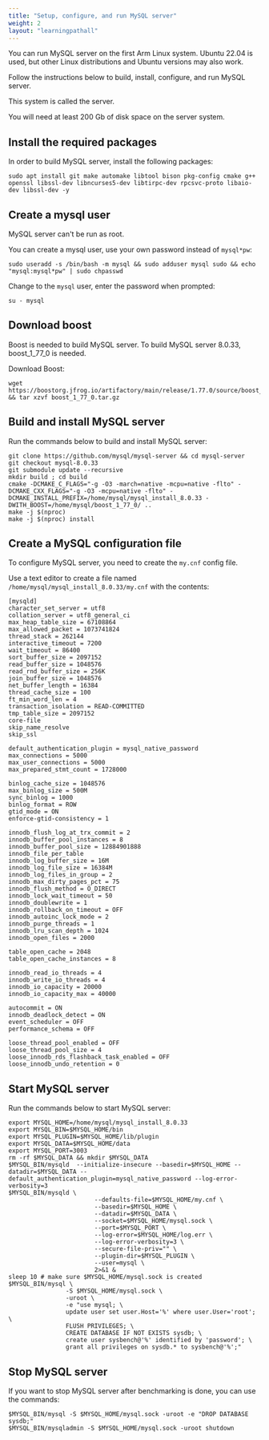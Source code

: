 ```yaml
---
title: "Setup, configure, and run MySQL server"
weight: 2
layout: "learningpathall"
---
```


You can run MySQL server on the first Arm Linux system. Ubuntu 22.04 is used, but other Linux distributions and Ubuntu versions may also work. 


Follow the instructions below to build, install, configure, and run MySQL server. 

This system is called the server.

You will need at least 200 Gb of disk space on the server system.

## Install the required packages

In order to build MySQL server, install the following packages:

```console
sudo apt install git make automake libtool bison pkg-config cmake g++ openssl libssl-dev libncurses5-dev libtirpc-dev rpcsvc-proto libaio-dev libssl-dev -y
```

## Create a mysql user

MySQL server can't be run as root. 

You can create a mysql user, use your own password instead of `mysql*pw`:

```console
sudo useradd -s /bin/bash -m mysql && sudo adduser mysql sudo && echo "mysql:mysql*pw" | sudo chpasswd
```

Change to the `mysql` user, enter the password when prompted:

```console
su - mysql
```

## Download boost

Boost is needed to build MySQL server. To build MySQL server 8.0.33, boost_1_77_0 is needed.

Download Boost:

```console
wget https://boostorg.jfrog.io/artifactory/main/release/1.77.0/source/boost_1_77_0.tar.gz && tar xzvf boost_1_77_0.tar.gz
```

## Build and install MySQL server

Run the commands below to build and install MySQL server:

```
git clone https://github.com/mysql/mysql-server && cd mysql-server
git checkout mysql-8.0.33
git submodule update --recursive
mkdir build ; cd build
cmake -DCMAKE_C_FLAGS="-g -O3 -march=native -mcpu=native -flto" -DCMAKE_CXX_FLAGS="-g -O3 -mcpu=native -flto" -DCMAKE_INSTALL_PREFIX=/home/mysql/mysql_install_8.0.33 -DWITH_BOOST=/home/mysql/boost_1_77_0/ ..
make -j $(nproc)
make -j $(nproc) install
```

## Create a MySQL configuration file

To configure MySQL server, you need to create the `my.cnf` config file.

Use a text editor to create a file named `/home/mysql/mysql_install_8.0.33/my.cnf` with the contents:

```
[mysqld]
character_set_server = utf8
collation_server = utf8_general_ci
max_heap_table_size = 67108864
max_allowed_packet = 1073741824
thread_stack = 262144
interactive_timeout = 7200
wait_timeout = 86400
sort_buffer_size = 2097152
read_buffer_size = 1048576
read_rnd_buffer_size = 256K
join_buffer_size = 1048576
net_buffer_length = 16384
thread_cache_size = 100
ft_min_word_len = 4
transaction_isolation = READ-COMMITTED
tmp_table_size = 2097152
core-file
skip_name_resolve
skip_ssl
 
default_authentication_plugin = mysql_native_password
max_connections = 5000
max_user_connections = 5000
max_prepared_stmt_count = 1728000
 
binlog_cache_size = 1048576
max_binlog_size = 500M
sync_binlog = 1000
binlog_format = ROW
gtid_mode = ON
enforce-gtid-consistency = 1
 
innodb_flush_log_at_trx_commit = 2
innodb_buffer_pool_instances = 8
innodb_buffer_pool_size = 12884901888
innodb_file_per_table
innodb_log_buffer_size = 16M
innodb_log_file_size = 16384M
innodb_log_files_in_group = 2
innodb_max_dirty_pages_pct = 75
innodb_flush_method = O_DIRECT
innodb_lock_wait_timeout = 50
innodb_doublewrite = 1
innodb_rollback_on_timeout = OFF
innodb_autoinc_lock_mode = 2
innodb_purge_threads = 1
innodb_lru_scan_depth = 1024
innodb_open_files = 2000
 
table_open_cache = 2048
table_open_cache_instances = 8
 
innodb_read_io_threads = 4
innodb_write_io_threads = 4
innodb_io_capacity = 20000
innodb_io_capacity_max = 40000
 
autocommit = ON
innodb_deadlock_detect = ON
event_scheduler = OFF
performance_schema = OFF
 
loose_thread_pool_enabled = OFF
loose_thread_pool_size = 4
loose_innodb_rds_flashback_task_enabled = OFF
loose_innodb_undo_retention = 0

```

## Start MySQL server

Run the commands below to start MySQL server:

```
export MYSQL_HOME=/home/mysql/mysql_install_8.0.33
export MYSQL_BIN=$MYSQL_HOME/bin
export MYSQL_PLUGIN=$MYSQL_HOME/lib/plugin
export MYSQL_DATA=$MYSQL_HOME/data
export MYSQL_PORT=3003
rm -rf $MYSQL_DATA && mkdir $MYSQL_DATA
$MYSQL_BIN/mysqld  --initialize-insecure --basedir=$MYSQL_HOME --datadir=$MYSQL_DATA --default_authentication_plugin=mysql_native_password --log-error-verbosity=3
$MYSQL_BIN/mysqld \
                        --defaults-file=$MYSQL_HOME/my.cnf \
                        --basedir=$MYSQL_HOME \
                        --datadir=$MYSQL_DATA \
                        --socket=$MYSQL_HOME/mysql.sock \
                        --port=$MYSQL_PORT \
                        --log-error=$MYSQL_HOME/log.err \
                        --log-error-verbosity=3 \
                        --secure-file-priv="" \
                        --plugin-dir=$MYSQL_PLUGIN \
                        --user=mysql \
                        2>&1 &
sleep 10 # make sure $MYSQL_HOME/mysql.sock is created
$MYSQL_BIN/mysql \
                -S $MYSQL_HOME/mysql.sock \
                -uroot \
                -e "use mysql; \
                update user set user.Host='%' where user.User='root'; \
                FLUSH PRIVILEGES; \
                CREATE DATABASE IF NOT EXISTS sysdb; \
                create user sysbench@'%' identified by 'password'; \
                grant all privileges on sysdb.* to sysbench@'%';"
```


## Stop MySQL server

If you want to stop MySQL server after benchmarking is done, you can use the commands:

```console
$MYSQL_BIN/mysql -S $MYSQL_HOME/mysql.sock -uroot -e "DROP DATABASE sysdb;"
$MYSQL_BIN/mysqladmin -S $MYSQL_HOME/mysql.sock -uroot shutdown
```
